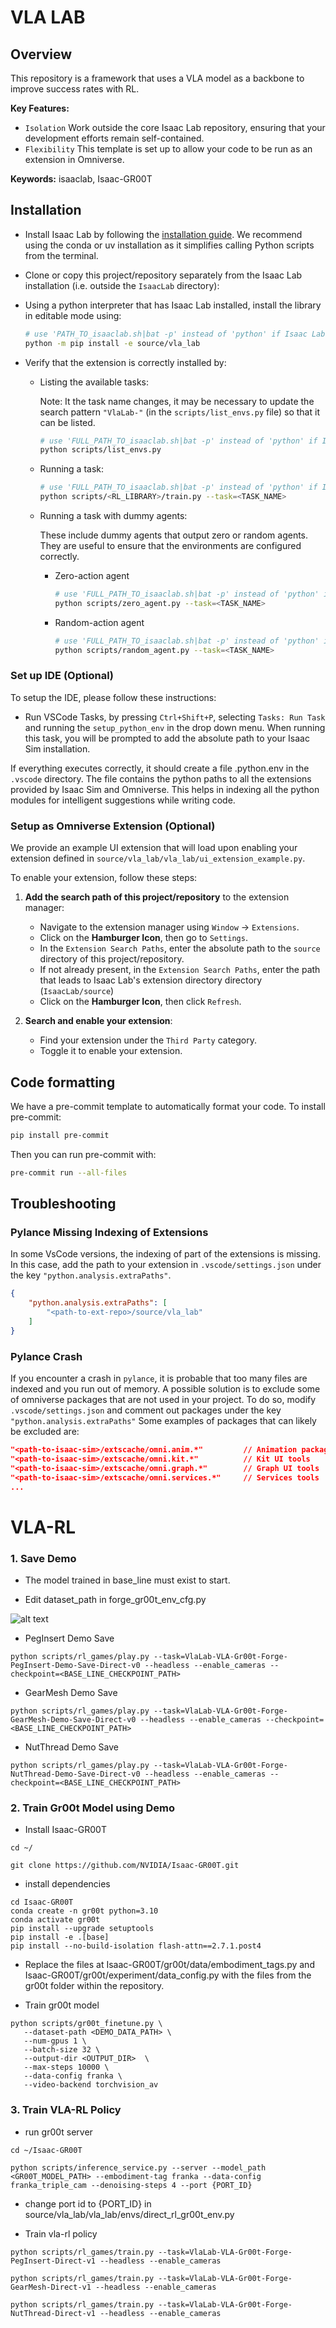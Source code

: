 # VLA LAB

## Overview

This repository is a framework that uses a VLA model as a backbone to improve success rates with RL.

**Key Features:**

- `Isolation` Work outside the core Isaac Lab repository, ensuring that your development efforts remain self-contained.
- `Flexibility` This template is set up to allow your code to be run as an extension in Omniverse.

**Keywords:** isaaclab, Isaac-GR00T

## Installation

- Install Isaac Lab by following the [installation guide](https://isaac-sim.github.io/IsaacLab/main/source/setup/installation/index.html).
  We recommend using the conda or uv installation as it simplifies calling Python scripts from the terminal.

- Clone or copy this project/repository separately from the Isaac Lab installation (i.e. outside the `IsaacLab` directory):

- Using a python interpreter that has Isaac Lab installed, install the library in editable mode using:

    ```bash
    # use 'PATH_TO_isaaclab.sh|bat -p' instead of 'python' if Isaac Lab is not installed in Python venv or conda
    python -m pip install -e source/vla_lab

- Verify that the extension is correctly installed by:

    - Listing the available tasks:

        Note: It the task name changes, it may be necessary to update the search pattern `"VlaLab-"`
        (in the `scripts/list_envs.py` file) so that it can be listed.

        ```bash
        # use 'FULL_PATH_TO_isaaclab.sh|bat -p' instead of 'python' if Isaac Lab is not installed in Python venv or conda
        python scripts/list_envs.py
        ```

    - Running a task:

        ```bash
        # use 'FULL_PATH_TO_isaaclab.sh|bat -p' instead of 'python' if Isaac Lab is not installed in Python venv or conda
        python scripts/<RL_LIBRARY>/train.py --task=<TASK_NAME>
        ```

    - Running a task with dummy agents:

        These include dummy agents that output zero or random agents. They are useful to ensure that the environments are configured correctly.

        - Zero-action agent

            ```bash
            # use 'FULL_PATH_TO_isaaclab.sh|bat -p' instead of 'python' if Isaac Lab is not installed in Python venv or conda
            python scripts/zero_agent.py --task=<TASK_NAME>
            ```
        - Random-action agent

            ```bash
            # use 'FULL_PATH_TO_isaaclab.sh|bat -p' instead of 'python' if Isaac Lab is not installed in Python venv or conda
            python scripts/random_agent.py --task=<TASK_NAME>
            ```

### Set up IDE (Optional)

To setup the IDE, please follow these instructions:

- Run VSCode Tasks, by pressing `Ctrl+Shift+P`, selecting `Tasks: Run Task` and running the `setup_python_env` in the drop down menu.
  When running this task, you will be prompted to add the absolute path to your Isaac Sim installation.

If everything executes correctly, it should create a file .python.env in the `.vscode` directory.
The file contains the python paths to all the extensions provided by Isaac Sim and Omniverse.
This helps in indexing all the python modules for intelligent suggestions while writing code.

### Setup as Omniverse Extension (Optional)

We provide an example UI extension that will load upon enabling your extension defined in `source/vla_lab/vla_lab/ui_extension_example.py`.

To enable your extension, follow these steps:

1. **Add the search path of this project/repository** to the extension manager:
    - Navigate to the extension manager using `Window` -> `Extensions`.
    - Click on the **Hamburger Icon**, then go to `Settings`.
    - In the `Extension Search Paths`, enter the absolute path to the `source` directory of this project/repository.
    - If not already present, in the `Extension Search Paths`, enter the path that leads to Isaac Lab's extension directory directory (`IsaacLab/source`)
    - Click on the **Hamburger Icon**, then click `Refresh`.

2. **Search and enable your extension**:
    - Find your extension under the `Third Party` category.
    - Toggle it to enable your extension.

## Code formatting

We have a pre-commit template to automatically format your code.
To install pre-commit:

```bash
pip install pre-commit
```

Then you can run pre-commit with:

```bash
pre-commit run --all-files
```

## Troubleshooting

### Pylance Missing Indexing of Extensions

In some VsCode versions, the indexing of part of the extensions is missing.
In this case, add the path to your extension in `.vscode/settings.json` under the key `"python.analysis.extraPaths"`.

```json
{
    "python.analysis.extraPaths": [
        "<path-to-ext-repo>/source/vla_lab"
    ]
}
```

### Pylance Crash

If you encounter a crash in `pylance`, it is probable that too many files are indexed and you run out of memory.
A possible solution is to exclude some of omniverse packages that are not used in your project.
To do so, modify `.vscode/settings.json` and comment out packages under the key `"python.analysis.extraPaths"`
Some examples of packages that can likely be excluded are:

```json
"<path-to-isaac-sim>/extscache/omni.anim.*"         // Animation packages
"<path-to-isaac-sim>/extscache/omni.kit.*"          // Kit UI tools
"<path-to-isaac-sim>/extscache/omni.graph.*"        // Graph UI tools
"<path-to-isaac-sim>/extscache/omni.services.*"     // Services tools
...
```




# VLA-RL

### 1. Save Demo

- The model trained in base_line must exist to start.

- Edit dataset_path in forge_gr00t_env_cfg.py

![alt text](gr00t/image.png)

- PegInsert Demo Save
```
python scripts/rl_games/play.py --task=VlaLab-VLA-Gr00t-Forge-PegInsert-Demo-Save-Direct-v0 --headless --enable_cameras --checkpoint=<BASE_LINE_CHECKPOINT_PATH>
```

- GearMesh Demo Save
```
python scripts/rl_games/play.py --task=VlaLab-VLA-Gr00t-Forge-GearMesh-Demo-Save-Direct-v0 --headless --enable_cameras --checkpoint=<BASE_LINE_CHECKPOINT_PATH>
```

- NutThread Demo Save
```
python scripts/rl_games/play.py --task=VlaLab-VLA-Gr00t-Forge-NutThread-Demo-Save-Direct-v0 --headless --enable_cameras --checkpoint=<BASE_LINE_CHECKPOINT_PATH>
```


### 2. Train Gr00t Model using Demo

- Install Isaac-GR00T

```
cd ~/

git clone https://github.com/NVIDIA/Isaac-GR00T.git
```

- install dependencies

```
cd Isaac-GR00T
conda create -n gr00t python=3.10
conda activate gr00t
pip install --upgrade setuptools
pip install -e .[base]
pip install --no-build-isolation flash-attn==2.7.1.post4 
```

- Replace the files at Isaac-GR00T/gr00t/data/embodiment_tags.py and Isaac-GR00T/gr00t/experiment/data_config.py with the files from the gr00t folder within the repository.

- Train gr00t model

```
python scripts/gr00t_finetune.py \
   --dataset-path <DEMO_DATA_PATH> \
   --num-gpus 1 \
   --batch-size 32 \
   --output-dir <OUTPUT_DIR>  \
   --max-steps 10000 \
   --data-config franka \
   --video-backend torchvision_av
```


### 3. Train VLA-RL Policy

- run gr00t server

```
cd ~/Isaac-GR00T

python scripts/inference_service.py --server --model_path <GR00T_MODEL_PATH> --embodiment-tag franka --data-config franka_triple_cam --denoising-steps 4 --port {PORT_ID}
```

- change port id to {PORT_ID} in source/vla_lab/vla_lab/envs/direct_rl_gr00t_env.py

- Train vla-rl policy

```
python scripts/rl_games/train.py --task=VlaLab-VLA-Gr00t-Forge-PegInsert-Direct-v1 --headless --enable_cameras
```

```
python scripts/rl_games/train.py --task=VlaLab-VLA-Gr00t-Forge-GearMesh-Direct-v1 --headless --enable_cameras
```

```
python scripts/rl_games/train.py --task=VlaLab-VLA-Gr00t-Forge-NutThread-Direct-v1 --headless --enable_cameras
```

